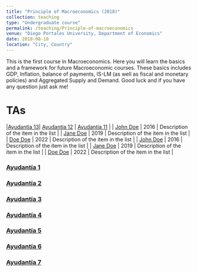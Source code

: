 ```yaml
---
title: "Principle of Macroeconomics (2018)"
collection: teaching
type: "Undergraduate course"
permalink: /teaching/Principle-of-macroeconomics
venue: "Diego Portales University, Department of Economics"
date: 2018-08-10
location: "City, Country"
---
```



This is the first course in Macroeconomics. Here you will learn the basics and a framework for future Macroeconomic courses. These basics includes GDP, Inflation, balance of payments, IS-LM (as well as fiscal and monetary policies) and Aggregated Supply and Demand. Good luck and if you have any question just ask me!

TAs
======


|[Ayudantía 13](http://apobletee.github.io/files/F1/a13.pdf)| [Ayudantía 12](http://apobletee.github.io/files/F1/a12.pdf)   | [Ayudantía 11](http://apobletee.github.io/files/F1/a11.pdf)  |
| [John Doe](#)    | 2016   | Description of the item in the list                          |
| [Jane Doe](#)    | 2019   | Description of the item in the list                          |
| [Doe Doe](#)     | 2022   | Description of the item in the list                          |
| [John Doe](#)    | 2016   | Description of the item in the list                          |
| [Jane Doe](#)    | 2019   | Description of the item in the list                          |
| [Doe Doe](#)     | 2022   | Description of the item in the list                          |





### [Ayudantía 1](http://apobletee.github.io/files/PM/Ayudantía-1-PM-2S.pdf)

### [Ayudantía 2](http://apobletee.github.io/files/PM/Ayudantía-2-PM.pdf.pdf)

### [Ayudantía 3](http://apobletee.github.io/files/PM/Ayudantía-3-PM.pdf)

### [Ayudantía 4](http://apobletee.github.io/files/PM/Ayudant_a_4_P_Macro_2018.pdf)

### [Ayudantía 5](http://apobletee.github.io/files/PM/Ayudant_a_5_P_Macro_2018.pdf)

### [Ayudantía 6](http://apobletee.github.io/files/PM/Ayudant_a_6_Ppios_de_Macro.pdf)

### [Ayudantía 7](http://apobletee.github.io/files/PM/Ayudant_a_7-8_Ppios_de_Macro.pdf)

